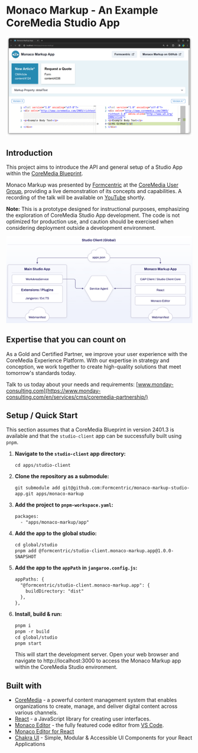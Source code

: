 # Monaco Markup - An Example CoreMedia Studio App

![Monaco Markup Studio App](images/monaco-markup.png)

## Introduction

This project aims to introduce the API and general setup of a Studio App within the
[CoreMedia Blueprint](https://documentation.coremedia.com/).

Monaco Markup was presented by [Formcentric](https://formcentric.com) at the [CoreMedia User Group](https://coremedia-usergroup.com/),
providing a live demonstration of its concepts and capabilities. A recording of the talk will be available on
[YouTube](https://www.youtube.com/@coremediausergroup66) shortly.

**Note:** This is a prototype designed for instructional purposes, emphasizing the exploration of CoreMedia Studio App
development. The code is not optimized for production use, and caution should be exercised when considering
deployment outside a development environment.

![Apps within the global Studio Client](images/overview.png)

## Expertise that you can count on

As a Gold and Certified Partner, we improve your user experience with the CoreMedia Experience Platform.
With our expertise in strategy and conception, we work together to create high-quality solutions that meet tomorrow's
standards today.

Talk to us today about your needs and requirements: [www.monday-consulting.com](https://www.monday-consulting.com/en/services/cms/coremedia-partnership/)

## Setup / Quick Start

This section assumes that a CoreMedia Blueprint in version 2401.3 is available and that the `studio-client` app can
be successfully built using `pnpm`.

1. **Navigate to the `studio-client` app directory:**
    ```
    cd apps/studio-client
    ```

2. **Clone the repository as a submodule:**
    ```
    git submodule add git@github.com:Formcentric/monaco-markup-studio-app.git apps/monaco-markup
    ```

3. **Add the project to `pnpm-workspace.yaml`:**
    ```
    packages:
      - "apps/monaco-markup/app"
    ```

4. **Add the app to the global studio:**
    ```
    cd global/studio
    pnpm add @formcentric/studio-client.monaco-markup.app@1.0.0-SNAPSHOT
    ```

5. **Add the app to the `appPath` in `jangaroo.config.js`:**
    ```
    appPaths: {
      "@formcentric/studio-client.monaco-markup.app": {
        buildDirectory: "dist"
      },
    },
    ```

6. **Install, build & run:**
    ```
    pnpm i
    pnpm -r build
    cd global/studio
    pnpm start
    ```

   This will start the development server. Open your web browser and navigate to http://localhost:3000 to access the
   Monaco Markup app within the CoreMedia Studio environment.

## Built with

- [CoreMedia](https://www.coremedia.com/) - a powerful content management system that enables organizations to create,
  manage, and deliver digital content across various channels.
- [React](https://reactjs.org/) - a JavaScript library for creating user interfaces.
- [Monaco Editor](https://github.com/microsoft/monaco-editor) - the fully featured code editor from
  [VS Code](https://github.com/microsoft/vscode).
- [Monaco Editor for React](https://github.com/suren-atoyan/monaco-react)
- [Chakra UI](https://github.com/chakra-ui/chakra-ui/) - Simple, Modular & Accessible UI Components for your React
  Applications 
